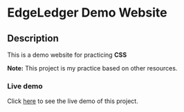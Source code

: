 # EdgeLedger Demo Website

## Description

This is a demo website for practicing **CSS**

**Note:** This project is my practice based on other resources.  

### Live demo

Click [here](https://mahmood-kn.github.io/EdgeLedger-demo-website/ "EdgeLedger") to see the live demo of this project.
